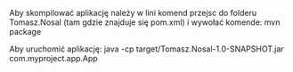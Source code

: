 Aby skompilować aplikację należy w lini komend przejsc do folderu Tomasz.Nosal (tam gdzie znajduje się pom.xml) i wywołać komende:
mvn package

Aby uruchomić aplikację:
java -cp target/Tomasz.Nosal-1.0-SNAPSHOT.jar com.myproject.app.App
